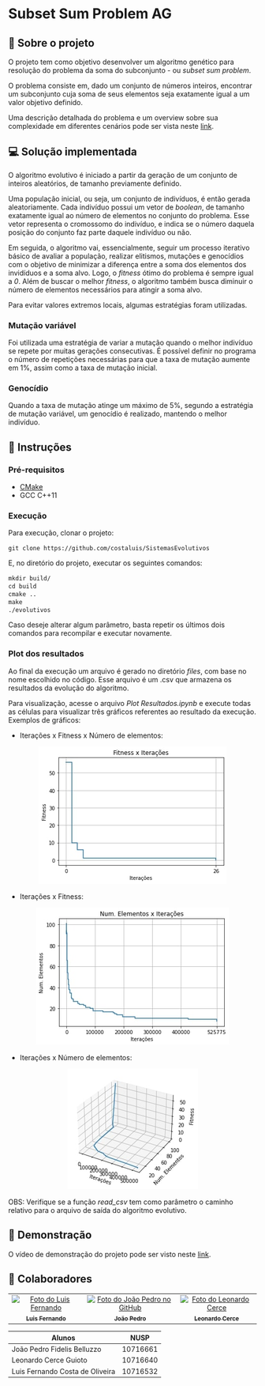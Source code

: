# Subset Sum Problem AG

## :page_with_curl: Sobre o projeto

O projeto tem como objetivo desenvolver um algoritmo genético para resolução do problema da soma do subconjunto - ou *subset sum problem*.

O problema consiste em, dado um conjunto de números inteiros, encontrar um subconjunto cuja soma de seus elementos seja exatamente igual a um valor objetivo definido.

Uma descrição detalhada do problema e um overview sobre sua complexidade em diferentes cenários pode ser vista neste [link](https://en.wikipedia.org/wiki/Subset_sum_problem).

## :computer: Solução implementada

O algoritmo evolutivo é iniciado a partir da geração de um conjunto de inteiros aleatórios, de tamanho previamente definido.

Uma população inicial, ou seja, um conjunto de indivíduos, é então gerada aleatoriamente. Cada indivíduo possui um vetor de *boolean*, de tamanho exatamente igual ao número de elementos no conjunto do problema. Esse vetor representa o cromossomo do indivíduo, e indica se o número daquela posição do conjunto faz parte daquele indivíduo ou não.

Em seguida, o algoritmo vai, essencialmente, seguir um processo iterativo básico de avaliar a população, realizar elitismos, mutações e genocídios com o objetivo de minimizar a diferença entre a soma dos elementos dos invidíduos e a soma alvo. Logo, o *fitness* ótimo do problema é sempre igual a *0*. Além de buscar o melhor *fitness*, o algoritmo também busca diminuir o número de elementos necessários para atingir a soma alvo.

Para evitar valores extremos locais, algumas estratégias foram utilizadas.

### Mutação variável

Foi utilizada uma estratégia de variar a mutação quando o melhor indivíduo se repete por muitas gerações consecutivas. É possível definir no programa o número de repetições necessárias para que a taxa de mutação aumente em 1%, assim como a taxa de mutação inicial.

### Genocídio

Quando a taxa de mutação atinge um máximo de 5%, segundo a estratégia de mutação variável, um genocídio é realizado, mantendo o melhor indivíduo.

## :hammer: Instruções

### Pré-requisitos

* [CMake](https://cmake.org/download/)
* GCC C++11

### Execução

Para execução, clonar o projeto:
```
git clone https://github.com/costaluis/SistemasEvolutivos
```

E, no diretório do projeto, executar os seguintes comandos:
```shell
mkdir build/
cd build
cmake ..
make
./evolutivos
```

Caso deseje alterar algum parâmetro, basta repetir os últimos dois comandos para recompilar e executar novamente.

### Plot dos resultados

Ao final da execução um arquivo é gerado no diretório *files*, com base no nome escolhido no código. Esse arquivo é um .csv que armazena os resultados da evolução do algoritmo.

Para visualização, acesse o arquivo *Plot Resultados.ipynb* e execute todas as células para visualizar três gráficos referentes ao resultado da execução. Exemplos de gráficos:

* Iterações x Fitness x Número de elementos:

<p align="center">
  <img src="./docs/images/graph1.jpg" />
</p>

* Iterações x Fitness: 

<p align="center">
  <img src="./docs/images/graph2.jpg" />
</p>

* Iterações x Número de elementos: 

<p align="center">
  <img src="./docs/images/graph3.jpg" />
</p>


OBS: Verifique se a função *read_csv* tem como parâmetro o caminho relativo para o arquivo de saída do algoritmo evolutivo.

## :movie_camera: Demonstração

O vídeo de demonstração do projeto pode ser visto neste [link](https://drive.google.com/file/d/1UXqG9WiNM0T28HeAbduzPUTczEpH3HHG/view?usp=sharing).

## :busts_in_silhouette: Colaboradores 

<table>
  <tr>
    <td align="center">
      <a href="#">
        <img src="https://avatars.githubusercontent.com/u/40220133?v=4" width="100px;" alt="Foto do Luis Fernando"/><br>
        <sub>
          <b>Luis Fernando</b>
        </sub>
      </a>
    </td>
    <td align="center">
      <a href="#">
        <img src="https://avatars.githubusercontent.com/u/40186011?s=400&u=92d34b66210974fcdc14e8d8a1551d8fda2719b2&v=4" width="100px;" alt="Foto do João Pedro no GitHub"/><br>
        <sub>
          <b>João Pedro</b>
        </sub>
      </a>
    </td>
    <td align="center">
      <a href="#">
        <img src="https://avatars.githubusercontent.com/u/39711339?v=4" width="100px;" alt="Foto do Leonardo Cerce"/><br>
        <sub>
          <b>Leonardo Cerce</b>
        </sub>
      </a>
    </td>
  </tr>
</table>


Alunos | NUSP
-------|------
João Pedro Fidelis Belluzzo | 10716661
Leonardo Cerce Guioto | 10716640
Luis Fernando Costa de Oliveira | 10716532
